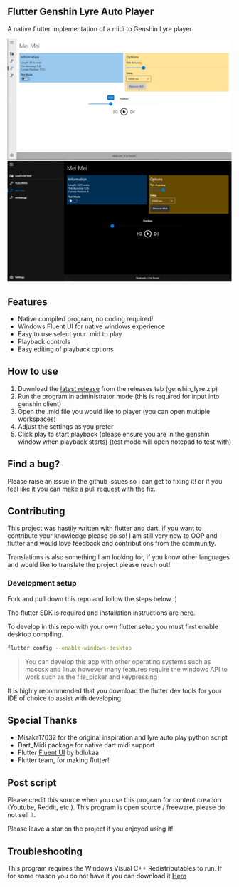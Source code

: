 ## Flutter Genshin Lyre Auto Player

A native flutter implementation of a midi to Genshin Lyre player.

![](screenshots/lightmode.png)
![](screenshots/darkmode.png)

## Features

- Native compiled program, no coding required!
- Windows Fluent UI for native windows experience
- Easy to use select your .mid to play
- Playback controls
- Easy editing of playback options

## How to use

1. Download the [latest release](https://github.com/yoroshikun/flutter_genshin_lyre_player/releases) from the releases tab (genshin_lyre.zip)
2. Run the program in administrator mode (this is required for input into genshin client)
3. Open the .mid file you would like to player (you can open multiple workspaces)
4. Adjust the settings as you prefer
5. Click play to start playback (please ensure you are in the genshin window when playback starts) (test mode will open notepad to test with)

## Find a bug?

Please raise an issue in the github issues so i can get to fixing it! or if you feel like it you can make a pull request with the fix.

## Contributing

This project was hastily written with flutter and dart, if you want to contribute your knowledge please do so! I am still very new to OOP and flutter and would love feedback and contributions from the community.

Translations is also something I am looking for, if you know other languages and would like to translate the project please reach out!

### Development setup

Fork and pull down this repo and follow the steps below :)

The flutter SDK is required and installation instructions are [here](https://flutter.dev/docs/get-started/install).

To develop in this repo with your own flutter setup you must first enable desktop compiling.

```bash
flutter config --enable-windows-desktop
```

> You can develop this app with other operating systems such as macosx and linux however many features require the windows API to work such as the file_picker and keypressing

It is highly recommended that you download the flutter dev tools for your IDE of choice to assist with developing

## Special Thanks

- Misaka17032 for the original inspiration and lyre auto play python script
- Dart_Midi package for native dart midi support
- Flutter [Fluent UI](https://github.com/bdlukaa/fluent_ui) by bdlukaa
- Flutter team, for making flutter!

## Post script

Please credit this source when you use this program for content creation (Youtube, Reddit, etc.).
This program is open source / freeware, please do not sell it.

Please leave a star on the project if you enjoyed using it!

## Troubleshooting

This program requires the Windows Visual C++ Redistributables to run. If for some reason you do not have it you can download it [Here](https://www.microsoft.com/en-au/download/details.aspx?id=48145)
